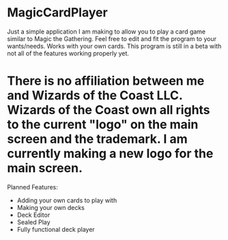 MagicCardPlayer
=============
Just a simple application I am making to allow you to play a card game similar to Magic the Gathering.  Feel free to edit and
fit the program to your wants/needs.
Works with your own cards.
This program is still in a beta with not all of the features working properly yet.

There is no affiliation between me and Wizards of the Coast LLC.  Wizards of the Coast own all rights to the 
current "logo" on the main screen and the trademark. I am currently making a new logo for the main screen.
==============
Planned Features:

- Adding your own cards to play with
- Making your own decks
- Deck Editor
- Sealed Play
- Fully functional deck player

